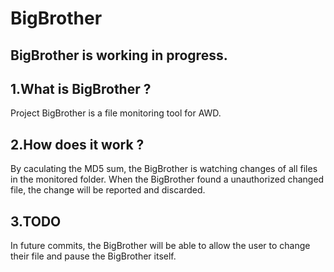 # BigBrother  
## BigBrother is working in progress.
## 1.What is BigBrother ?
Project BigBrother is a file monitoring tool for AWD.  

## 2.How does it work ?
By caculating the MD5 sum, the BigBrother is watching changes of all files in the monitored folder. When the BigBrother found a unauthorized changed file, the change will be reported and discarded.  

## 3.TODO
In future commits, the BigBrother will be able to allow the user to change their file and pause the BigBrother itself.
